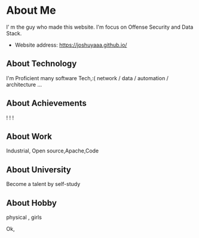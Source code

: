 # About Me

I’ m the guy who made this website. I'm focus on Offense Security and Data Stack.

- Website address: https://joshuyaaa.github.io/

## About Technology

I'm Proficient  many software Tech,:( network / data / automation / architecture ...

## About Achievements

! ! !

## About Work

Industrial, Open source,Apache,Code

## About University

 Become a talent by self-study

## About Hobby

physical , girls



Ok,

